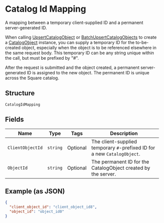 
# Catalog Id Mapping

A mapping between a temporary client-supplied ID and a permanent server-generated ID.

When calling [UpsertCatalogObject](../../doc/api/catalog.md#upsert-catalog-object) or
[BatchUpsertCatalogObjects](../../doc/api/catalog.md#batch-upsert-catalog-objects) to
create a [CatalogObject](../../doc/models/catalog-object.md) instance, you can supply
a temporary ID for the to-be-created object, especially when the object is to be referenced
elsewhere in the same request body. This temporary ID can be any string unique within
the call, but must be prefixed by "#".

After the request is submitted and the object created, a permanent server-generated ID is assigned
to the new object. The permanent ID is unique across the Square catalog.

## Structure

`CatalogIdMapping`

## Fields

| Name | Type | Tags | Description |
|  --- | --- | --- | --- |
| `ClientObjectId` | `string` | Optional | The client-supplied temporary `#`-prefixed ID for a new `CatalogObject`. |
| `ObjectId` | `string` | Optional | The permanent ID for the CatalogObject created by the server. |

## Example (as JSON)

```json
{
  "client_object_id": "client_object_id8",
  "object_id": "object_id0"
}
```

